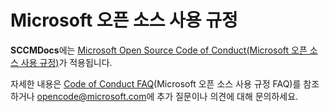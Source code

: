 # <a name="microsoft-open-source-code-of-conduct"></a>Microsoft 오픈 소스 사용 규정

**SCCMDocs**에는 [Microsoft Open Source Code of Conduct(Microsoft 오픈 소스 사용 규정)](https://opensource.microsoft.com/codeofconduct/)가 적용됩니다.

자세한 내용은 [Code of Conduct FAQ](https://opensource.microsoft.com/codeofconduct/faq/)(Microsoft 오픈 소스 사용 규정 FAQ)를 참조하거나 [opencode@microsoft.com](mailto:opencode@microsoft.com)에 추가 질문이나 의견에 대해 문의하세요. 

